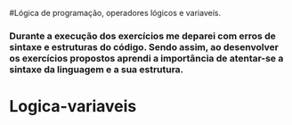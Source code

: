 #Lógica de programação, operadores lógicos e variaveís.

### Durante a execução dos exercícios me deparei com erros de sintaxe e estruturas do código. Sendo assim, ao desenvolver os exercícios propostos aprendi a importância de atentar-se a sintaxe da linguagem e a sua estrutura.
# Logica-variaveis
